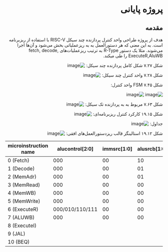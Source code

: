 
<div dir="rtl">

# پروژه پایانی

## مقدمه
هدف از پروژه طراحی واحد کنترل پردازنده چند سیکل RISC-V با استفاده از ریزبرنامه است. به این معنی که هر دستورالعمل به به ریزعملیاتی بخش می‌شود و آن‌ها اجرا می‌شوند. مثلا یک دستور R-Type به ترتیب ریزعملیات‌های fetch, decode, ExecuteR,AluWB را طی میکند.


شکل ۷.۲۷ شکل کامل پردازنده چند سیکل:
![image](https://github.com/Amirhosseinbayat/ComputerArchitecture-Course/assets/77579794/af68b3a4-5dc4-450a-86bb-c08271573103)

شکل ۷.۲۸ واحد کنترل چند سیکل: 
![image](https://github.com/Amirhosseinbayat/ComputerArchitecture-Course/assets/77579794/e4f673ab-4351-4f8e-b452-59e4e0f9703e)


شکل ۷.۴۵ FSM واحد کنترل:

![image](https://github.com/Amirhosseinbayat/ComputerArchitecture-Course/assets/77579794/73fca2a6-e5c1-46c5-ad43-7a77ed286151)
![image](https://github.com/Amirhosseinbayat/ComputerArchitecture-Course/assets/77579794/4f895490-f93e-412c-acae-77abd7da332a)

شکل ۷.۶۳ مربوط به به پردازنده تک سیکل:
![image](https://github.com/Amirhosseinbayat/ComputerArchitecture-Course/assets/77579794/55f267a7-2a48-4516-a4e9-4495cea652b5)

شکل ۱۹.۱۵ کارکرد کنترل ریزبرنامه‌ای:
![image](https://github.com/Amirhosseinbayat/ComputerArchitecture-Course/assets/77579794/c426f468-eaa9-4b93-8641-28b97e7d6875)

جداول:
![image](https://github.com/Amirhosseinbayat/ComputerArchitecture-Course/assets/77579794/3461312f-a874-4e48-8e8c-febec3853a49)

شکل ۱۹.۱۲ استالینگز قالب ریزدستورالعمل‌های افقی:
![image](https://github.com/Amirhosseinbayat/ComputerArchitecture-Course/assets/77579794/961ef9dc-c469-4548-a58e-9b160e899ee3)


</div>

<div dir="ltr">  

| microinstruction name | alucontrol[2:0] | immsrc[1:0] | alusrcb[1:0]| alusrca[1:0] | resultsrc[1:0] | adrsrc | irwrite | memwrite | regwrite | pcwrite | partial CW |
| ---                   |            ---  |      ---    |     ---     |         ---  |           ---  |    --- |      ---| ---      |     ---  |    ---  |    ---     |
| 0 (Fetch)             |      000        |   00        |     10      |   00         |       10       |    0   |    1    |    0     |   0      |   1     |            | 
| 1 (Decode)            |      000        |   00        |     01      |   01         |       00       |    0   |    0    |    0     |   0      |   0     |            |
| 2 (MemAdr)            |      000        |   00        |01           |10            |       00       | 0      | 0       | 0        | 0        |   0     |            |
| 3 (MemRead)           |      000        |   00        |00           |            00| 00             | 1      | 0       | 0        | 0        |   0     |            |
| 4 (MemWB)             |      000        |   00        | 00          |00            | 01             | 0      | 0       | 0        | 1        |   0     |            |
| 5 (MemWrite)          |      000        |   00        | 00          |00            | 00             |1       | 0       | 1        | 0        |   0     |            |
| 6 (ExecuteR)          | 000/010/110/111 |   00        | 00          |10            | 00             |0       | 0       | 0        | 0        |   0     |            |
| 7 (ALUWB)             | 000             |   00        | 00          |00            |00              |0       |0        |0         |1         |  0      |            |
| 8 (ExecuteI)          |              |           |           |            |              |       |        |         |         |        |            |
| 9 (JAL)               |              |           |           |            |              |       |        |         |         |        |            |
| 10 (BEQ)              |              |           |           |            |              |       |        |         |         |        |            |
  
</div>
